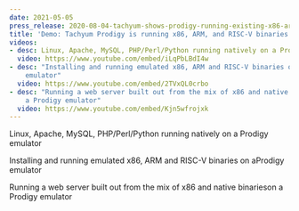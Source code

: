 ```yaml
---
date: 2021-05-05
press_release: 2020-08-04-tachyum-shows-prodigy-running-existing-x86-arm-and-risc-v-software
title: 'Demo: Tachyum Prodigy is running x86, ARM, and RISC-V binaries'
videos:
- desc: Linux, Apache, MySQL, PHP/Perl/Python running natively on a Prodigy emulator
  video: https://www.youtube.com/embed/iLqPbLBdI4w
- desc: "Installing and running emulated x86, ARM and RISC-V binaries on a\n\t\t\t\t\t\tProdigy
    emulator"
  video: https://www.youtube.com/embed/2TVxQL0crbo
- desc: "Running a web server built out from the mix of x86 and native binaries\n\t\t\t\t\t\ton
    a Prodigy emulator"
  video: https://www.youtube.com/embed/Kjn5wfrojxk
---
```


Linux, Apache, MySQL, PHP/Perl/Python running natively on a Prodigy emulator

Installing and running emulated x86, ARM and RISC-V binaries on aProdigy emulator

Running a web server built out from the mix of x86 and native binarieson a Prodigy emulator